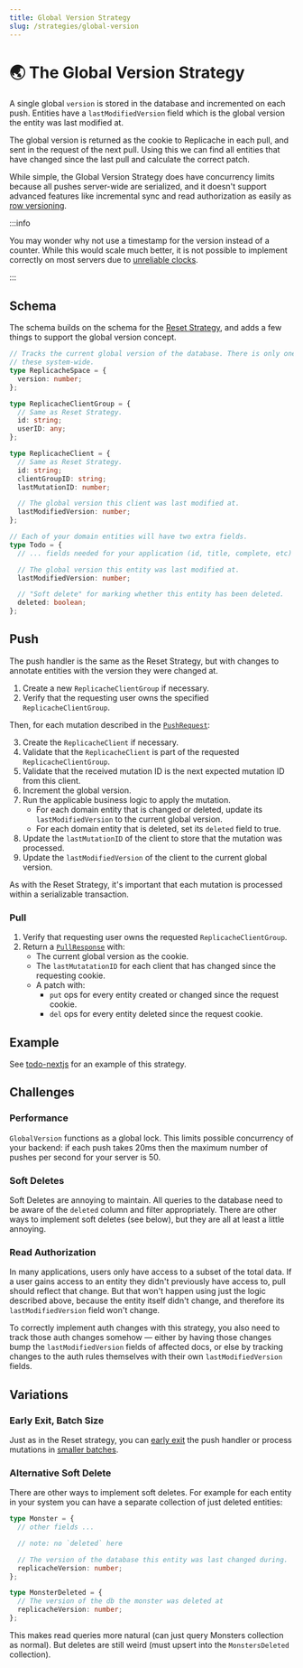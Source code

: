 ```yaml
---
title: Global Version Strategy
slug: /strategies/global-version
---
```


# 🌏 The Global Version Strategy

A single global `version` is stored in the database and incremented on each push. Entities have a `lastModifiedVersion` field which is the global version the entity was last modified at.

The global version is returned as the cookie to Replicache in each pull, and sent in the request of the next pull. Using this we can find all entities that have changed since the last pull and calculate the correct patch.

While simple, the Global Version Strategy does have concurrency limits because all pushes server-wide are serialized, and it doesn't support advanced features like incremental sync and read authorization as easily as [row versioning](/strategies/row-version).

:::info

You may wonder why not use a timestamp for the version instead of a counter. While this would scale much better, it is not possible to implement correctly on most servers due to [unreliable clocks](https://www.ics.uci.edu/~cs230/lectures20/distrsyslectureset2-win20.pdf).

:::

## Schema

The schema builds on the schema for the [Reset Strategy](./reset.md), and adds a few things to support the global version concept.

```ts
// Tracks the current global version of the database. There is only one of
// these system-wide.
type ReplicacheSpace = {
  version: number;
};

type ReplicacheClientGroup = {
  // Same as Reset Strategy.
  id: string;
  userID: any;
};

type ReplicacheClient = {
  // Same as Reset Strategy.
  id: string;
  clientGroupID: string;
  lastMutationID: number;

  // The global version this client was last modified at.
  lastModifiedVersion: number;
};

// Each of your domain entities will have two extra fields.
type Todo = {
  // ... fields needed for your application (id, title, complete, etc)

  // The global version this entity was last modified at.
  lastModifiedVersion: number;

  // "Soft delete" for marking whether this entity has been deleted.
  deleted: boolean;
};
```

## Push

The push handler is the same as the Reset Strategy, but with changes to annotate entities with the version they were changed at.

1. Create a new `ReplicacheClientGroup` if necessary.
1. Verify that the requesting user owns the specified `ReplicacheClientGroup`.

Then, for each mutation described in the [`PushRequest`](/reference/server-push#http-request-body):

<ol>
  <li value="3">Create the <code>ReplicacheClient</code> if necessary.</li>
  <li>Validate that the <code>ReplicacheClient</code> is part of the requested <code>ReplicacheClientGroup</code>.</li>
  <li>Validate that the received mutation ID is the next expected mutation ID from this client.</li>
  <li>Increment the global version.</li>
  <li>Run the applicable business logic to apply the mutation.
    <ul>
      <li>For each domain entity that is changed or deleted, update its <code>lastModifiedVersion</code> to the current global version.</li>
      <li>For each domain entity that is deleted, set its <code>deleted</code> field to true.</li>
    </ul>
  </li>
  <li>Update the <code>lastMutationID</code> of the client to store that the mutation was processed.</li>
  <li>Update the <code>lastModifiedVersion</code> of the client to the current global version.</li>
</ol>

As with the Reset Strategy, it's important that each mutation is processed within a serializable transaction.

### Pull

<ol>
  <li>Verify that requesting user owns the requested <code>ReplicacheClientGroup</code>.</li>
  <li>Return a <code><a href="/reference/server-pull#http-response-body">PullResponse</a></code> with:
    <ul>
      <li>The current global version as the cookie.</li>
      <li>The <code>lastMutatationID</code> for each client that has changed since the requesting cookie.</li>
      <li>A patch with:
        <ul>
          <li><code>put</code> ops for every entity created or changed since the request cookie.</li>
          <li><code>del</code> ops for every entity deleted since the request cookie.</li>
        </ul>
      </li>
    </ul>
  </li>
</ol>

## Example

See [todo-nextjs](https://github.com/rocicorp/todo-nextjs) for an example of this strategy.

## Challenges

### Performance

`GlobalVersion` functions as a global lock. This limits possible concurrency of your backend: if each push takes 20ms then the maximum number of pushes per second for your server is 50.

### Soft Deletes

Soft Deletes are annoying to maintain. All queries to the database need to be aware of the `deleted` column and filter appropriately. There are other ways to implement soft deletes (see below), but they are all at least a little annoying.

### Read Authorization

In many applications, users only have access to a subset of the total data. If a user gains access to an entity they didn't previously have access to, pull should reflect that change. But that won't happen using just the logic described above, because the entity itself didn't change, and therefore its `lastModifiedVersion` field won't change.

To correctly implement auth changes with this strategy, you also need to track those auth changes somehow — either by having those changes bump the `lastModifiedVersion` fields of affected docs, or else by tracking changes to the auth rules themselves with their own `lastModifiedVersion` fields.

## Variations

### Early Exit, Batch Size

Just as in the Reset strategy, you can [early exit](./reset#early-exit) the push handler or process mutations in [smaller batches](./reset#batch-size).

### Alternative Soft Delete

There are other ways to implement soft deletes. For example for each entity in your system you can have a separate collection of just deleted entities:

```ts
type Monster = {
  // other fields ...

  // note: no `deleted` here

  // The version of the database this entity was last changed during.
  replicacheVersion: number;
};

type MonsterDeleted = {
  // The version of the db the monster was deleted at
  replicacheVersion: number;
};
```

This makes read queries more natural (can just query Monsters collection as normal). But deletes are still weird (must upsert into the `MonstersDeleted` collection).
